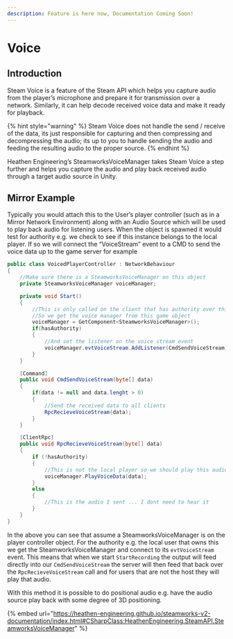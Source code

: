 ```yaml
---
description: Feature is here now, Documentation Coming Soon!
---
```


# Voice

## Introduction

Steam Voice is a feature of the Steam API which helps you capture audio from the player’s microphone and prepare it for transmission over a network. Similarly, it can help decode received voice data and make it ready for playback.

{% hint style="warning" %}
Steam Voice does not handle the send / receive of the data, its just responsible for capturing and then compressing and decompressing the audio; its up to you to handle sending the audio and feeding the resulting audio to the proper source.
{% endhint %}

Heathen Engineering’s SteamworksVoiceManager takes Steam Voice a step further and helps you capture the audio and play back received audio through a target audio source in Unity.

## Mirror Example

Typically you would attach this to the User’s player controller (such as in a Mirror Network Environment) along with an Audio Source which will be used to play back audio for listening users. When the object is spawned it would test for authority e.g. we check to see if this instance belongs to the local player. If so we will connect the “VoiceStream” event to a CMD to send the voice data up to the game server for example

```csharp
public class VoicedPlayerController : NetworkBehaviour
{
    //Make sure there is a SteamworksVoiceManager on this object
    private SteamworksVoiceManager voiceManager;

    private void Start()
    {
        //This is only called on the client that has authority over this
        //So we get the voice manager from this game object
        voiceManager = GetComponent<SteamworksVoiceManager>();
        if(hasAuthority)
        {
            //And set the listener on the voice stream event
            voiceManager.evtVoiceStream.AddListener(CmdSendVoiceStream);
        }
    }

    [Command]
    public void CmdSendVoiceStream(byte[] data)
    {
        if(data != null and data.lenght > 0)
        {
            //Send the received data to all clients
            RpcRecieveVoiceStream(data);
        }
    }

    [ClientRpc]
    public void RpcRecieveVoiceStream(byte[] data)
    {
        if (!hasAuthority)
        {
            //This is not the local player so we should play this audio
            voiceManager.PlayVoiceData(data);
        }
        else
        {
            //This is the audio I sent ... I dont need to hear it
        }
    }
}
```

In the above you can see that assume a SteamworksVoiceManager is on the player controller object. For the authority e.g. the local user that owns this we get the SteamworksVoiceManager and connect to its `evtVoiceStream` event. This means that when we start `StartRecording` the output will feed directly into our `CmdSendVoiceStream` the server will then feed that back over the `RpcRecieveVoiceStream` call and for users that are not the host they will play that audio.

With this method it is possible to do positional audio e.g. have the audio source play back with some degree of 3D positioning.

{% embed url="https://heathen-engineering.github.io/steamworks-v2-documentation/index.html#CSharpClass:HeathenEngineering.SteamAPI.SteamworksVoiceManager" %}

